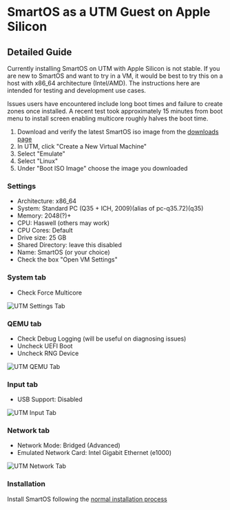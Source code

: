 # SmartOS as a UTM Guest on Apple Silicon

## Detailed Guide

Currently installing SmartOS on UTM with Apple Silicon is not stable.
If you are new to SmartOS and want to try in a VM, it would be best to try this
on a host with x86_64 architecture (Intel/AMD).
The instructions here are intended for testing and development use cases.

Issues users have encountered include long boot times and failure to create
zones once installed.
A recent test took approximately 15 minutes from boot menu to install screen
enabling multicore roughly halves the boot time.

1. Download and verify the latest SmartOS iso image from the [downloads page](https://us-central.manta.mnx.io/Joyent_Dev/public/SmartOS/latest.html)
1. In UTM, click "Create a New Virtual Machine"
1. Select "Emulate"
1. Select "Linux"
1. Under "Boot ISO Image" choose the image you downloaded

### Settings

- Architecture: x86_64
- System: Standard PC (Q35 + ICH, 2009)(alias of pc-q35.72)(q35)
- Memory: 2048(?)+
- CPU: Haswell (others may work)
- CPU Cores: Default
- Drive size: 25 GB
- Shared Directory: leave this disabled
- Name: SmartOS (or your choice)
- Check the box "Open VM Settings"

### System tab

- Check Force Multicore

![UTM Settings Tab](/assets/images/smartos-utm-system-tab.png)

### QEMU tab

- Check Debug Logging (will be useful on diagnosing issues)
- Uncheck UEFI Boot
- Uncheck RNG Device

![UTM QEMU Tab](/assets/images/smartos-utm-qemu-tab.png)

### Input tab

- USB Support: Disabled

![UTM Input Tab](/assets/images/smartos-utm-input-tab.png)

### Network tab

- Network Mode: Bridged (Advanced)
- Emulated Network Card: Intel Gigabit Ethernet (e1000)

![UTM Network Tab](/assets/images/smartos-utm-network-tab.png)

### Installation

Install SmartOS following the [normal installation process](/install/)
